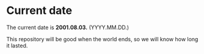 # Current date

The current date is **2001.08.03.** (YYYY.MM.DD.)

This repository will be good when the world ends, so we will know how long it lasted.
